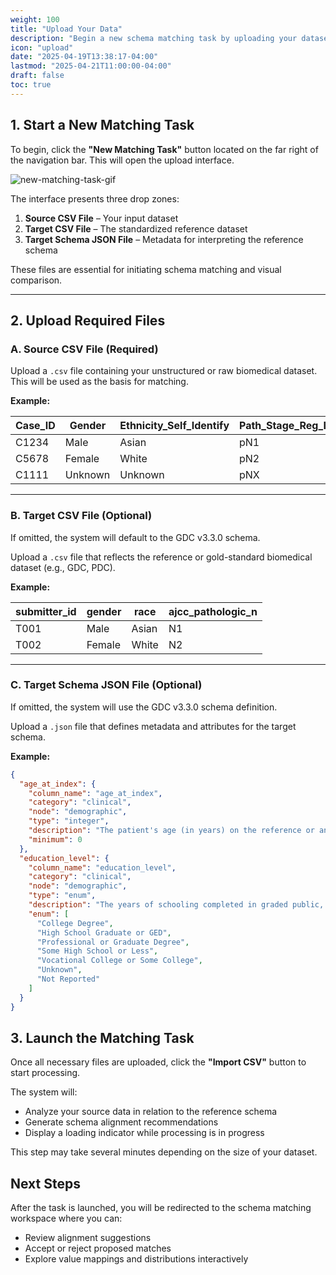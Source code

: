 ```yaml
---
weight: 100
title: "Upload Your Data"
description: "Begin a new schema matching task by uploading your dataset files."
icon: "upload"
date: "2025-04-19T13:38:17-04:00"
lastmod: "2025-04-21T11:00:00-04:00"
draft: false
toc: true
---
```


## 1. Start a New Matching Task

To begin, click the **"New Matching Task"** button located on the far right of the navigation bar. This will open the upload interface.

![new-matching-task-gif](images/new-matching-task.gif)

The interface presents three drop zones:

1. **Source CSV File** – Your input dataset
2. **Target CSV File** – The standardized reference dataset
3. **Target Schema JSON File** – Metadata for interpreting the reference schema

These files are essential for initiating schema matching and visual comparison.

---

## 2. Upload Required Files

### A. Source CSV File (Required)

Upload a `.csv` file containing your unstructured or raw biomedical dataset. This will be used as the basis for matching.

**Example:**

| Case_ID | Gender  | Ethnicity_Self_Identify | Path_Stage_Reg_Lymph_Nodes_pN |
|---------|---------|-------------------------|-------------------------------|
| C1234   | Male    | Asian                   | pN1                           |
| C5678   | Female  | White                   | pN2                           |
| C1111   | Unknown | Unknown                 | pNX                           |

---

### B. Target CSV File (Optional)

If omitted, the system will default to the GDC v3.3.0 schema.

Upload a `.csv` file that reflects the reference or gold-standard biomedical dataset (e.g., GDC, PDC).

**Example:**

| submitter_id | gender | race  | ajcc_pathologic_n |
|--------------|--------|-------|-------------------|
| T001         | Male   | Asian | N1                |
| T002         | Female | White | N2                |

---

### C. Target Schema JSON File (Optional)

If omitted, the system will use the GDC v3.3.0 schema definition.

Upload a `.json` file that defines metadata and attributes for the target schema.

**Example:**

```json
{
  "age_at_index": {
    "column_name": "age_at_index",
    "category": "clinical",
    "node": "demographic",
    "type": "integer",
    "description": "The patient's age (in years) on the reference or anchor date used during date obfuscation.",
    "minimum": 0
  },
  "education_level": {
    "column_name": "education_level",
    "category": "clinical",
    "node": "demographic",
    "type": "enum",
    "description": "The years of schooling completed in graded public, private, or parochial schools, and in colleges, universities, or professional schools.",
    "enum": [
      "College Degree",
      "High School Graduate or GED",
      "Professional or Graduate Degree",
      "Some High School or Less",
      "Vocational College or Some College",
      "Unknown",
      "Not Reported"
    ]
  }
}
```

## 3. Launch the Matching Task

Once all necessary files are uploaded, click the **"Import CSV"** button to start processing.

The system will:
- Analyze your source data in relation to the reference schema
- Generate schema alignment recommendations
- Display a loading indicator while processing is in progress

This step may take several minutes depending on the size of your dataset.

## Next Steps
After the task is launched, you will be redirected to the schema matching workspace where you can:

- Review alignment suggestions
- Accept or reject proposed matches
- Explore value mappings and distributions interactively